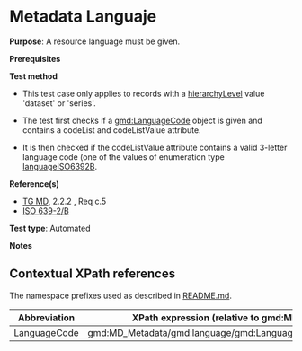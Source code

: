 # Metadata Languaje


**Purpose**: A resource language must be given.

**Prerequisites**

**Test method**

* This test case only applies to records with a [hierarchyLevel](#hierarchyLevel) value 'dataset' or 'series'.

* The test first checks if a [gmd:LanguageCode](#langcode) object is given and contains a codeList and 
codeListValue attribute.

* It is then checked if the codeListValue attribute contains a valid 3-letter language code (one of the values of 
enumeration type [languageISO6392B](http://inspire.ec.europa.eu/schemas/common/1.0/common.xsd).


**Reference(s)**	 

* [TG MD](http://inspire.ec.europa.eu/id/ats/metadata/2.0/common/README#ref_TG_MD), 2.2.2 , Req c.5
* [ISO 639-2/B](http://inspire.ec.europa.eu/id/ats/metadata/2.0/common/README#ref_ISO_639_2)

**Test type**: Automated

**Notes**


## Contextual XPath references

The namespace prefixes used as described in [README.md](http://inspire.ec.europa.eu/id/ats/metadata/2.0/common/README#namespaces).

Abbreviation                                   |  XPath expression (relative to gmd:MD_Metadata)
-----------------------------------------------| -------------------------------------------------------------------------
<a name="langcode"></a> LanguageCode  | gmd:MD_Metadata/gmd:language/gmd:LanguageCode/@codeListValue
